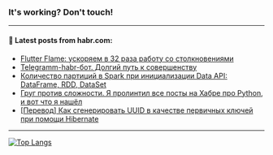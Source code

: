 ### It's working? Don't touch!

---
<!--
#### 🛠️ Technical stack:

![C++](https://img.shields.io/badge/C++-informational?logo=c%2B%2B&style=flat&logoColor=white&color=9C033A)
![Java](https://img.shields.io/badge/Java-informational?logo=java&style=flat&logoColor=white&color=007396)
![Kotlin](https://img.shields.io/badge/Kotlin-informational?logo=Kotlin&style=flat&logoColor=white&color=0095D5)
![JS](https://img.shields.io/badge/JS-informational?logo=javaScript&style=flat&logoColor=black&color=F7Df1E) <br>
![HTML5](https://img.shields.io/badge/HTML5-informational?logo=html5&style=flat&logoColor=white&color=E34F26)
![CSS3](https://img.shields.io/badge/CSS3-informational?logo=css3&style=flat&logoColor=white&color=157286)
![Sass](https://img.shields.io/badge/Saas-informational?logo=sass&style=flat&logoColor=white&color=hotpink)
![PHP](https://img.shields.io/badge/PHP-informational?logo=php&style=flat&logoColor=white&color=777BB4) <br>
![WebPAck](https://img.shields.io/badge/WebPack-informational?logo=webPack&style=flat&logoColor=white&color=FF6F00)
![Bootstrap](https://img.shields.io/badge/Bootstrap-informational?logo=Bootstrap&style=flat&logoColor=white&color=7952B3)
![MySQL](https://img.shields.io/badge/MySQL-informational?logo=MySQL&style=flat&logoColor=white&color=00f) <br>
![NodeJS](https://img.shields.io/badge/NodeJS-informational?logo=node.js&style=flat&logoColor=white&color=43853D)
![Spring](https://img.shields.io/badge/Spring-informational?logo=Spring&style=flat&logoColor=white&color=0A9EDC)
![Angular](https://img.shields.io/badge/Vue-informational?logo=vue.js&style=flat&logoColor=white&color=red)
![Git](https://img.shields.io/badge/Git-informational?logo=git&style=flat&logoColor=white&color=darkorange)

___
-->

#### 💬 Latest posts from habr.com:

<!-- BLOG-POST-LIST:START -->
- [Flutter Flame: ускоряем в 32 раза работу со столкновениями](https://habr.com/ru/post/686180/?utm_source=habrahabr&utm_medium=rss&utm_campaign=686180)
- [Telegramm-habr-бот. Долгий путь к совершенству](https://habr.com/ru/post/686174/?utm_source=habrahabr&utm_medium=rss&utm_campaign=686174)
- [Количество партиций в Spark при инициализации Data API: DataFrame, RDD, DataSet](https://habr.com/ru/post/686142/?utm_source=habrahabr&utm_medium=rss&utm_campaign=686142)
- [Груг против сложности. Я пролинтил все посты на Хабре про Python, и вот что я нашёл](https://habr.com/ru/post/686104/?utm_source=habrahabr&utm_medium=rss&utm_campaign=686104)
- [[Перевод] Как сгенерировать UUID в качестве первичных ключей при помощи Hibernate](https://habr.com/ru/post/686136/?utm_source=habrahabr&utm_medium=rss&utm_campaign=686136)
<!-- BLOG-POST-LIST:END -->

---

[![Top Langs](https://github-readme-stats.vercel.app/api/top-langs/?username=zloylis&layout=compact&hide_border=true&theme=dracula)](https://github.com/zloylis)
